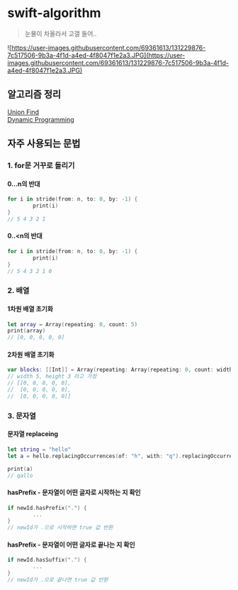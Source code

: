 # swift-algorithm
> 눈물이 차올라서 고갤 들어..

![https://user-images.githubusercontent.com/69361613/131229876-7c517506-9b3a-4f1d-a4ed-4f8047f1e2a3.JPG](https://user-images.githubusercontent.com/69361613/131229876-7c517506-9b3a-4f1d-a4ed-4f8047f1e2a3.JPG)

## 알고리즘 정리
[Union Find](https://www.notion.so/union-find-5e2876ba63a74d76b569dee5d43073bd)  
[Dynamic Programming](https://www.notion.so/Dynamic-Programming-42ea569a8a2347e2825cf5f0ea3f0f9e)

## 자주 사용되는 문법

### 1. for문 거꾸로 돌리기

#### 0...n의 반대

```swift
for i in stride(from: n, to: 0, by: -1) {
        print(i)
}
// 5 4 3 2 1 
```

#### 0..<n의 반대

```swift
for i in stride(from: n, to: 0, by: -1) {
        print(i)
}
// 5 4 3 2 1 0
```

### 2. 배열

#### 1차원 배열 초기화

```swift
let array = Array(repeating: 0, count: 5)
print(array)
// [0, 0, 0, 0, 0]
```

#### 2차원 배열 초기화

```swift
var blocks: [[Int]] = Array(repeating: Array(repeating: 0, count: width), count: height)
// width 5, height 3 라고 가정
// [[0, 0, 0, 0, 0], 
//  [0, 0, 0, 0, 0], 
//  [0, 0, 0, 0, 0]]
```


### 3. 문자열 

#### 문자열 replaceing

```swift
let string = "hello"
let a = hello.replacingOccurrences(of: "h", with: "q").replacingOccurrences(of: "e", with: "a")

print(a)
// qallo 
```

#### hasPrefix - 문자열이 어떤 글자로 시작하는 지 확인
```swift
if newId.hasPrefix(".") {
        ...
}
// newId가 .으로 시작하면 true 값 반환
```

#### hasPrefix - 문자열이 어떤 글자로 끝나는 지 확인
```swift
if newId.hasSuffix(".") {
        ...
}
// newId가 .으로 끝나면 true 값 반환
```

